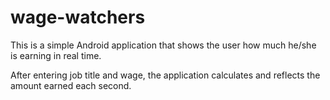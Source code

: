 # wage-watchers

This is a simple Android application that shows the user how much he/she is earning in real time. 

After entering job title and wage, the application calculates and reflects the amount earned each second. 
